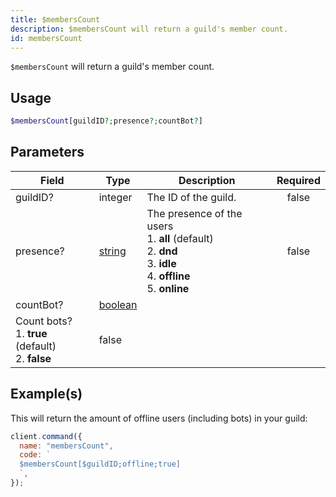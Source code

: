 ```yaml
---
title: $membersCount
description: $membersCount will return a guild's member count.
id: membersCount
---
```


`$membersCount` will return a guild's member count.

## Usage

```php
$membersCount[guildID?;presence?;countBot?]
```

## Parameters

| Field                                        | Type                                                                                                | Description                                                                                                                           | Required |
| -------------------------------------------- | --------------------------------------------------------------------------------------------------- | ------------------------------------------------------------------------------------------------------------------------------------- | :------: |
| guildID?                                     | integer                                                                                             | The ID of the guild.                                                                                                                  |  false   |
| presence?                                    | [string](https://developer.mozilla.org/en-US/docs/Web/JavaScript/Reference/Global_Objects/String)   | The presence of the users <br /> 1. **all** (default) <br /> 2. **dnd** <br /> 3. **idle** <br /> 4. **offline** <br /> 5. **online** |  false   |
| countBot?                                    | [boolean](https://developer.mozilla.org/en-US/docs/Web/JavaScript/Reference/Global_Objects/Boolean) |
 Count bots? <br /> 1. **true** (default) <br /> 2. **false**                                        | false                                                                                                                                 |

## Example(s)

This will return the amount of offline users (including bots) in your guild:

```javascript
client.command({
  name: "membersCount",
  code: `
  $membersCount[$guildID;offline;true]
  `,
});
```
